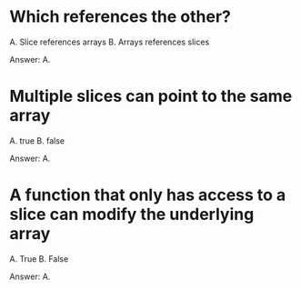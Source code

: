 # Which references the other?

A. Slice references arrays
B. Arrays references slices

Answer: A.

# Multiple slices can point to the same array

A. true
B. false

Answer: A.

# A function that only has access to a slice can modify the underlying array

A. True
B. False

Answer: A.
